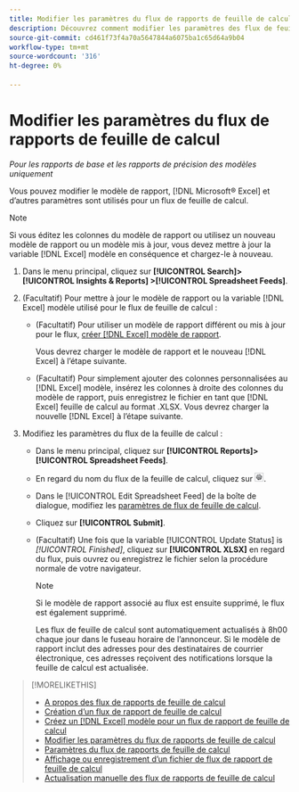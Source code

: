 ```yaml
---
title: Modifier les paramètres du flux de rapports de feuille de calcul
description: Découvrez comment modifier les paramètres des flux de feuille de calcul.
source-git-commit: cd461f73f4a70a5647844a6075ba1c65d64a9b04
workflow-type: tm+mt
source-wordcount: '316'
ht-degree: 0%

---
```


# Modifier les paramètres du flux de rapports de feuille de calcul

*Pour les rapports de base et les rapports de précision des modèles uniquement*

Vous pouvez modifier le modèle de rapport, [!DNL Microsoft® Excel] et d’autres paramètres sont utilisés pour un flux de feuille de calcul.

>[!NOTE]
>
> Si vous éditez les colonnes du modèle de rapport ou utilisez un nouveau modèle de rapport ou un modèle mis à jour, vous devez mettre à jour la variable [!DNL Excel] modèle en conséquence et chargez-le à nouveau.

1. Dans le menu principal, cliquez sur **[!UICONTROL Search]> [!UICONTROL Insights & Reports] >[!UICONTROL Spreadsheet Feeds]**.

1. (Facultatif) Pour mettre à jour le modèle de rapport ou la variable [!DNL Excel] modèle utilisé pour le flux de feuille de calcul :

   * (Facultatif) Pour utiliser un modèle de rapport différent ou mis à jour pour le flux, [créer [!DNL Excel] modèle de rapport](spreadsheet-feed-create-excel-template.md).

      Vous devrez charger le modèle de rapport et le nouveau [!DNL Excel] à l’étape suivante.

   * (Facultatif) Pour simplement ajouter des colonnes personnalisées au [!DNL Excel] modèle, insérez les colonnes à droite des colonnes du modèle de rapport, puis enregistrez le fichier en tant que [!DNL Excel] feuille de calcul au format .XLSX. Vous devrez charger la nouvelle [!DNL Excel] à l’étape suivante.

1. Modifiez les paramètres du flux de la feuille de calcul :

   * Dans le menu principal, cliquez sur **[!UICONTROL Reports]>[!UICONTROL Spreadsheet Feeds]**.

   * En regard du nom du flux de la feuille de calcul, cliquez sur ![Bouton Afficher/modifier les paramètres](/help/search-social-commerce/assets/settings.png "Bouton Afficher/modifier les paramètres").

   * Dans le [!UICONTROL Edit Spreadsheet Feed] de la boîte de dialogue, modifiez les [paramètres de flux de feuille de calcul](spreadsheet-feed-settings.md).

   * Cliquez sur **[!UICONTROL Submit]**.

   * (Facultatif) Une fois que la variable [!UICONTROL Update Status] is *[!UICONTROL Finished]*, cliquez sur **[!UICONTROL XLSX]** en regard du flux, puis ouvrez ou enregistrez le fichier selon la procédure normale de votre navigateur.

      >[!NOTE]
      >
      > Si le modèle de rapport associé au flux est ensuite supprimé, le flux est également supprimé.

      Les flux de feuille de calcul sont automatiquement actualisés à 8h00 chaque jour dans le fuseau horaire de l’annonceur. Si le modèle de rapport inclut des adresses pour des destinataires de courrier électronique, ces adresses reçoivent des notifications lorsque la feuille de calcul est actualisée.

>[!MORELIKETHIS]
>
>* [A propos des flux de rapports de feuille de calcul](spreadsheet-feed-about.md)
>* [Création d’un flux de rapport de feuille de calcul](spreadsheet-feed-create.md)
>* [Créez un [!DNL Excel] modèle pour un flux de rapport de feuille de calcul](spreadsheet-feed-create-excel-template.md)
>* [Modifier les paramètres du flux de rapports de feuille de calcul](spreadsheet-feed-edit.md)
>* [Paramètres du flux de rapports de feuille de calcul](spreadsheet-feed-settings.md)
>* [Affichage ou enregistrement d’un fichier de flux de rapport de feuille de calcul](spreadsheet-feed-view-or-save.md)
>* [Actualisation manuelle des flux de rapports de feuille de calcul](spreadsheet-feed-refresh.md)

